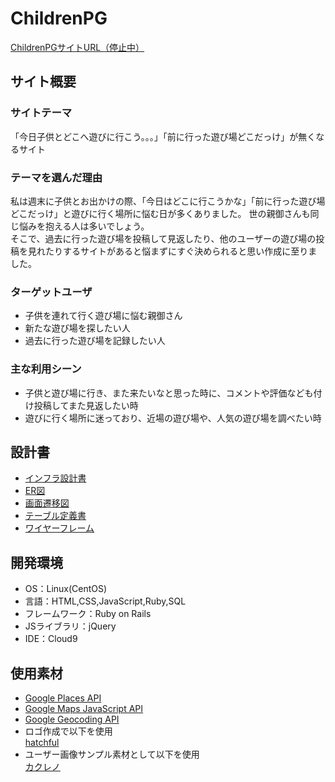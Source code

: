 # ChildrenPG
  [ChildrenPGサイトURL（停止中）](https://children-pg.com/)
  
## サイト概要
### サイトテーマ
  「今日子供とどこへ遊びに行こう。。。」「前に行った遊び場どこだっけ」が無くなるサイト
​
### テーマを選んだ理由
  私は週末に子供とお出かけの際、「今日はどこに行こうかな」「前に行った遊び場どこだっけ」と遊びに行く場所に悩む日が多くありました。
  世の親御さんも同じ悩みを抱える人は多いでしょう。<br>
  そこで、過去に行った遊び場を投稿して見返したり、他のユーザーの遊び場の投稿を見れたりするサイトがあると悩まずにすぐ決められると思い作成に至りました。
​
### ターゲットユーザ
- 子供を連れて行く遊び場に悩む親御さん
- 新たな遊び場を探したい人
- 過去に行った遊び場を記録したい人
​
### 主な利用シーン
- 子供と遊び場に行き、また来たいなと思った時に、コメントや評価なども付け投稿してまた見返したい時
- 遊びに行く場所に迷っており、近場の遊び場や、人気の遊び場を調べたい時
​
## 設計書
- [インフラ設計書](https://viewer.diagrams.net/?tags=%7B%7D&highlight=0000ff&edit=_blank&layers=1&nav=1&title=ChildrenPG.AWS%E6%A7%8B%E6%88%90%E5%9B%B3.drawio#R7Vxbc9o4FP41zOw%2BhEGWbzxyS5uZdicTdre7fWGErYBbYzO2CGF%2F%2FUq2ZGxJCbjBQAhtZ2ody7LRd86nc5HdgoPF86cELedfYx%2BHLaPjP7fgsGXQPzag%2FzHJJpc4lpsLZkng5yKwFYyD%2FzAXdrh0Ffg4rXQkcRySYFkVenEUYY9UZChJ4nW122McVu%2B6RDOsCMYeClXpt8An81zqGs5W%2FhkHs7m4M7C7%2BZkFEp35L0nnyI%2FXJREcteAgiWOSHy2eBzhkkyfmJb%2Fu9oWzxYMlOCL7XPAVjr9v7Lto9ofrdH9Mx96Pvz7f8FGeULjiP5g%2FLNmIGUjiVeRjNkinBfvreUDweIk8dnZNMaeyOVmEtAXo4WMQhoM4jBPajuKIduqrzyluihOCn0si%2FtyfcLzAJNnQLvzsDXD5JK63GIBCOC8B4EAuRBz4WTHadm7oAZ%2BeGlNlKFPV%2BzamgkEYr3xl1pZxEJHsEaw%2B%2FUcfatBpWfTMgLXahiUJ5LZTFQC1xcaoCuS2UxUAeXgg3R%2FID1gSKK3K8B3p%2Fp3SA9J%2FsB%2BvSBhEeFBYKdOlWYL8gGqFpDAlddJp22McEc4TwBBtPvFsVMoEBNF7JXyMDAmcjJ5wDkjeJwzRMg2mxVUJ9lZJGjzhB5zmgzMptdklO148zxi9tdE6NdszahHL7PHv6L20Zyf0cOIxxZigkLCBSBL%2FxOKHtgxI%2F94y5dNZDDOMgFJQLwxmbHwSs9sh3grxYzYinZUgmn3JWkPY4TOhu4WP0nlhwAcxR9vKr9kIstaZp6UxT9toyjyhYoLYp0zOm3FC5vEsjlA42kr7VWrb9vkSsxnPtOcHJmTD1Q2tSFzVT3UyX6OONF4lHn6ln5n3Yw%2F%2BKg4JDhGhulpd7TQzyi%2B9Zyawxc9yzCp8MigEJTNM%2BFUSLsVj%2FDpU5u5FJ%2F2JiTcXwOjI4yVlf4FUymZGu5tDw%2Bn1FMPknSsGI6zxC5ri8D5OAxJkVj%2BNCYkXO83Vw4x9pFVyB4WhdJn%2F0MfgmT2HwmHgJW7KukWYTGaI4DXa1NbR%2FVnAghIJ2AoHOK5mgXYbIgBL0ao7PhlU%2BolPh6xn9Leq9My1QEFQQ9UlUGU1WAS%2Bn7GMbhGrMk9ZH%2BwGISvYl0NmamgbGipmjflUtoLZ3%2FeDqy919aXKvtTT0tN6UKbrArNRD6rX6zt9d7cHdRjrLLwoQahAY56djsarMp2mDNRRg54nFIRoGoQBYc%2F%2BnU24bLAaRBT4gOmM%2Br3y3OpINAdOVksJpmKoHcHpnsDZdYEzd%2BNm2RrYYGPOsNsYbLe3LlPBS4DNkVbDwg0u4VZgW8ENNIVbV8HtfjUNA4%2FhtJpmrsx1bbyujdu1MWXDUZOebDuPM5MVA%2B%2B1alL5qEvDJ%2FuAyQdxn19ZOmubsitZsiZdqLVkozFLFgOXTHk0UOPcdx1%2FdOvCZNttOWbUuTjOESMQoGbA75PgiYaLV869cu5hOLdwdGTOtW%2BNW%2FdwnKu61E1yrimHK7oajc7tbZB01RqNYrxNZxaNkeH0hpeXWUz8dBJEKUGRp6%2FqvU6v%2B6sVqGiVZoE4alYRQEWlBnfDh5ZhowUDI5qmy2w6qm3gGG1gt0GbPv6tYb6Ddd9sElRhmBxUTaB15FVfLUFcV%2F3rqn9d9XcnTZzzW%2FXVyk8NijYuk6LNusCCKq6np2i1NvQwHFMQs%2F0U04QezdjRb2PqkvjTze%2FvAMAasXV9AA0luLZOjqGjgHI%2BmzK4fuV7HV7px7McTW%2FKMK0qema3OkK%2BeaSxPRlALRk80CWe%2BUN%2FIraoKoYnMtOXZHW1l0MLwgpq0Dy1yXUvwOREgNG0zcn7IQzXOqrRFVuD3zVYR9q1Znfd04KlZop3MaQIKT80RdodS3JMIDy1YyLygr8WMnTykEE13vMDtkbIUBvYc4sYjDel6joXGQfWBrUrg3pyVNVUnT4OpGy7QMmlxYH1yzJKHHgGdKtmaBSUrnWZY9Zl6u%2BwANW6jG7v8FELM4Z9%2Fr7zzhc%2BxGuEu51s49BO9tsmX90X%2BrpBa4sn2gKKroiiLaSoxZRKt6y8obmDLNTJHFUI1G6iIqIKdTJd%2BUe%2BGmiuBtLVLxdf9uVHtovTcUcds3RuGCR0oJzmImYXKoEOO9YAOAqB0jOP2Z9zZFE9Y%2BLcLvNaT582dVUf7BlN%2Bs72udGpmv9Dy5tMFTBKyQ14D5m%2BJh1jzea1ff2qxrZ5G%2Bp%2B4Spo6IOD5rgKaLp3no4KmtCa6%2BuPDTjDLCGXNBldSVUazaseR6VtuMcHHK7KdKbKpJQfzBO%2FQive%2Fby69adx66%2FTeV5REjRN16gXJfUHAFr2h4mSsm%2BcrBFlhEmNcMmoy5RS8glqdrYclygv4Wsjgu13Jp9EtudMkk9QrQhk32D6xtTwHQQ8TX7h4QZK8Y4pAvuTJf%2FFZ0JObStgX7PYd%2BPDwfc9vG2a1f2SyrxrF8SmlyPN6gKL79Ro0ozGEA7hy8HHi8DWSOVIlWtdENcVdlRZTwrp4eE7yVZJOofJ5h9%2Bfdb4lzXapiPaw%2Bfy2eGm3LrHSUB%2FfbYvX7%2FnfG%2Bbc%2Fe0OaHl52J0atb06OF31v0CC5teGGR69CaLr5mmsZvSEzVRu%2F041Tt1WOrTrtuVnBPNliEdLI25Jqaaih3kWvdhQHHcXYjYxkEQoc3tt27zPZnbLwbD0f8%3D)
- [ER図](https://viewer.diagrams.net/?tags=%7B%7D&highlight=0000ff&edit=_blank&layers=1&nav=1&title=ChildrenPG.ER%E5%9B%B3.drawio#R7Z1dc6M4FoZ%2FDZee4vvjEpx4Z2q7t6a6u2pnLpmYJFQRkyVkksyvXwkQNiAZ2QaLzjlTXTU2JhijIx509J5XmrV%2Bev9XET8%2Ffs23SaaZ%2BvZds240k%2FznGuR%2FdMtHvcUITK%2Fe8lCk22bbfsP39J%2Bk2ag3W1%2FTbfLS2bHM86xMn7sb7%2FLdLrkrO9viosjfurvd51n3W5%2Fjh2Sw4ftdnA23%2Fjfdlo%2F1Vp%2F9Crr91yR9eGTfbLhB%2FclTzHZufsnLY7zN3w42WbeatS7yvKxfPb2vk4xePXZd6r%2FbCD5tT6xIdqXMH9w%2FF%2BlNtkl%2F%2FPaft%2Bzb6lX%2F33qzsvXmOH%2FH2Wvzk7VbW4vWWhBqt44WWFrY7PJSfrCrQn7LM31Zxn%2FRTdFLGRdl03iWTjaQ5ijjdJcUZINRvc%2By%2BPklrXavtzym2fZL%2FJG%2FluxA7F10n74n229129F9STN%2BIQejb%2BnB78nBvzcnQz%2BOs%2FRhR17fkStBvzEqkhdyLl%2Fil7LZ47F8ypqXL2%2FpUxbvkk2aZes8y%2BkZbpP7%2BDWj39xcjKQok3fhdTba1iNxn%2BRPSVl8kF2aP1jZbtPiTcybevP%2BbR9Aht9sezwIHovtGDdB%2B9AefN%2Bu5EXTtCc1szls5qON%2Bo2GavSYF%2Bk%2FtCmz5tIfNrR%2BcDV%2FTeJtb1OUV52%2BarCDa73Ld8kgIOhO2yJ%2F%2FhEXD0nZbHjO011ZXQknIv%2FItVnrvziaQ851Td4b%2B%2FfkH929KNf57qUsSODRYySk%2Fd8SGgNRmT83B82Se3b8orny9PVfeVnmT02ISAXBse40jI0P1sKykTBbIFiDQPj938JQID%2B4TOPsG7mzxruHrG646kYb7xuO07rc691e4%2F7F7%2FfnnFz6%2B6y6Vz6m221C%2Bnb09piWyffn%2BI7u9EZg0%2B3VlzSZyW%2BygzayTmyi5mD7y3by0eKM3Ml2cUl60etu%2BzJo9%2FY8LwkFW%2BLW%2F9uN4uBgN%2Fd63%2BiFhEC6e%2FhS%2F6Xbix5nMdHzLu7wzqTRJHW4q4STg4iRQow%2BK2Jc9Yhx5QPhOveQZJuy4yngiwOVLx6HLwQruubf0Bd%2BQF8snC7LiBWANPGRJgugSaCeJgHSZNAvANKEJQQ7NLE0n%2FyL2AuremFq4YZtuWlekEFN%2FSLUFUfP0ogjiCd4xDE4mVAkztWJY5jKkWOckCwFgBxD0GCfHznDXCmjiDHgSsTY02IpYB%2Btm4%2BiANkjE1gA2WMjahSgxlGPGgc0WWyoZOGkSGtYBMYeFg0%2BNn3W%2BMgRqTACyBEPOaKAI756jvigOeJB5QgnOTpUb%2FWA4rtdoJCPNjhCOSmw4JGlVTEiWa5IllYGq44s7LfAJMuBUhcWWVjKs0OWQAtutOC2mrx3qrwW2eKyCRhEzJQRBhAxFiJGAWJs9YgRZz8hIMaCihiOYPTW04JAiyJKFn%2BtRWSLqwWeFqrOky6NGoKgAUgNF6mhgBqeemqIc50QqOFCpQZHGEoZEWmRXb1wNdLDkBqnBA1AavASp%2BSRw9D8sBqoGlpk0XFuqNO4OkqYHk2g1786rI0ZKqRn2d3ZWMFCDLV985a%2F1t1K%2BNSgvvzVGoo8gZe%2FWlAznBY%2FwylAANbBnhdG8B4tLI5qFFkz%2FQh1hDXq62AtTn094BGrBTXPafHynG0dLBmlenTEunC6LCNWANLkhGJ6pMlsNFFfB2txqukh0wRq%2FtPi5T9tLbrR%2FA1Ne1JXBaSJVKwApMkJxfRIk9losoAaV6b6QJwcdAyAOLF5%2Fp9kQOJVdUeOFoVaKJ5hh4kTQazAw4mN9FBBD%2FVlq7ZYqgkAFnXYQ4QFzzGUwMKhWj2ExSmxAhAWYjEOwmI%2BWKivTbVV3xLUwgKq%2FafNs%2F8MKqFepN36WhhopEdRwbejhVW1qr%2Bh4w7Eh0T0AMSHuMId8TEbPhZQgGqrLhhUiw%2Bofp%2FsvtOfNXe1yKXzHCGhxk2l8w5oWWldiRqoHpcuDR%2Fo7snCaWQRI8THLPhQX1zqgJ7XcKB6dzoC706TOXW2JgVmVThUW62FfbeCkH0U4MBEKrAAkgW9O1WQRX0BqqO6ulAtWaB6dzo8706H0oSMRGg6a60FG4SFTKwAhAUadCqAhSW%2FAutssABt0OlANeh0eHXm6HFzUdDAowarZUNqXJUa6svVXdDmm3XYA6SGa3KogR43FwUNQGrwUqAudTcInKru1Kd5zqNg6UEEurWNxWbDmbhKmhDzWdu4J1SZg35YuPS%2BIihJXoy1jTssMwdubeNCTVG6vBRl%2F86PjjbnRQ%2FABwlMWioginoDG3dYar7RbjfU1D%2BMYJMFaj7TlVlwCMlyXvTAIwubxEeyXJMs6s1svGHV%2BQb2WMWDmuv0eLlOtOGcOIwAogVtOK8yiTbCmgVY3XjowznsGBBJw%2FPhFMi9fZ9JwlUPdBc2vSaKHoCAQWfORQBGvRuOh9acw44BETCCpYnW1VKplWzDxzIiqVgBiBO05lwETtT75bBvQ5wcdAyAOPF51pwO9eWMbqmBDulfoVHZrgWVLjCgJtCh6lhZGmDQrJOFE%2FJEAU8WYKDjqzZFUYqPOuwh4oNn1tmbWAmavJcfoZPOeWEEkCPo46mCI%2BqddHzQPp4%2BVB9Pn%2BfjWdl3UjGxTQcjoeoytaXBAl072ZVA104VsFBvjuODdu30obp2MmkhmuNcHCvwYBGgR6cCWCzAHCdQnbRWCosAqkdnwJFoojnOZUEDkBrov6mCGuoL3gPVtwS11IBa3B7wi9vRHOeCoAFIDV5WsysGj0aKE3sQgW6O47Gx%2F4mOKG1IzEAIjiATnxWmrzcNBAXNi%2FHGCYbiSuDeOAHQDKXDsh1Hb%2FxYZnpe9IB7jnB0jkgTETP9cHQEMcrNchzdlA%2BEzz88bfoFRL4IFx46HFhQqxxd8xePmWUEDUCsYFJTAUWUG%2BM4uuqElVpoAM1pOjovp4kzYRcFDUBooE%2BnAmiod7hxdMiLCzVhD5EaPDNOnAm7KGjgUYMVKPaePcJK1k8fQvRqpVxfI%2Fe0sdof7aeaEivoRU36jJttgmy%2FjlNDjpWs10C7cXp0GJi%2FlJ8i6wbMBXefus8td8LMMYbZzM8wYTZdA0JNbxp8zaaAFiDm0WYPKoDPJLiokfzQ9lpUUj%2FHZnAcPH%2F2ge90rQc1eWrwkqe1eavRvIjWezvXxumV7eMH7KM1m55TXbo4x1B59jADCKkTbD8RUleClPopPOME0Sk8SEHN1Rq8XG3FncDYc6ch0aaPLeXV9MtGEuZymyvBpqIQSQtC0gImCM0TsrzgmGQKmu%2FTM4kFAVjVyewhBJBAYt9IBM61gKN8SQzHFOtX4fEF6IJLjslbcAmSPmX2EALIF4lVl5LtQ8Lm9MiFTcuPb0kWl2m%2Bu91%2FUs%2F81cQxzG67JbttWBRVU99%2BI8H0I%2F8a7z4GDVpBq7Mj20g1JOxGtCO%2F%2BI%2FDN3%2FSN7847O3N%2B%2BGHN4xtyXta%2FsHOh7w%2B%2BCvybv9H9M1HJ8LozxfGF7PYyl%2BLu%2BTIhbZZPVPJ0CncU2IxbEPnhE%2B7saha5%2B%2FuSR%2BJ0d8pwPfRv2o91pn9Yb%2BivP61zZ%2Ftg3JwJK97nNYZix2nvhaD45AQiD8OdmseMIYnzPjcePmKTmNldc%2FDcDv7kxf1N07csyTS2cvqWU0P0U%2FoIW1vNE7rjVP2LNa64z1LYlHgWXuW2esPwZn9qj0fdiBz4o7Fvqd3wmw2QHRefccK4yr9jL9KmB9WfsrkScg%2FqBREL5JjvU34QOQ43ZaVNU%2BfUWhp4vpeciPlC4XdpsCaYDHSSnbkTyatvKTJgK7w5Vi8Fb7GUQBCVTlDPMEbLVvIGAWMUS%2BUtIYq7Q1sxtQ9ASJjeMuA9RmDRDkvegASBVf%2FUkAU9apGa5h3h04UoAuCOZaMdS4S5bzoAUgUXCJsBteSMaIsQJRoqRY1K3UtsaAa8LJcPFjV4QxBA48aNq4VpoIa6pWFtjilCYAaNlTfCZvnOwFJSzhD0ACkhoSvxCI1TqeoAM9VHNZXYhqNk9tc6FGNk0xiflaNk8XwxRB3rsjJ7h2of5yJNE6CrxGeVU8JY1xF42RLGHVM3s8keljbFYcq3e3Pr9ltk%2FPjykKJ5V9m7XVuT%2BI6UATK9jp3rPtO1O1E3yM8r16%2FM6%2FT7wRWKKYWWQNPFLbFH0nAaagt7GgLuw27kh0StSLEGcZE6ERylVm6unstWFtoD7XFwLWFNlTDEVtgODKCApy3Oy%2Be4I2l2XkgY67JGPXaQmcoWgauBHHGy7Q%2BJ2Mck8MY1BZOEz0AiYLeIQqIol5b6Ayz8tCJAtUyxOFZhtjUCDEIq0Uz6agFiXJe9AAkiotEmUElMkKUBWgLHfFSeABUIo6gfT4%2FPnjeCl1pemjvpz1aT%2FiF42QZ0QMQH2KFMuJjPnyoFxmyLBtQfED1Y3D5fgzBulocpBIZ%2BqofLJYGC%2FRaYMFjIiwUwEJ2Dc0ZYSFOWwKARR32EGHBM1bAOqaLggYgNdBPQQE1WsdYhdQQpyYhUAOqeYLLM0%2FAOqaLggYgNSTWmFtyfcXPWdXUSt4kPNHHF2Odtb7C6Fuin1le0bdW93rHmai6wuxVV6y61RLD%2FftVTdcornAlHHyXVTz4c5YxyS89IKOTmHfpAavnOG6c29FWfbP1mSzSRd8jPi%2B%2Blfa8XY3dZsaNcQ3Nt%2FsvwhvhcxMWNA2fm3q3eEu2jGVGs3TvhPUKQQ%2BTL3yiFi0wsZiCJs8cBALwgiYPqgOIx3cAkWYCqgbPCyx4o2tPvHghwmY22KivbPKG4mPgOnRvPI3xSWHDM1LAyqZpogcgUcSqISTKbERRX9nkDfP00IkC1Y%2FB4%2FkxYGXTNNEDjyjsPoZEmVQ3MkKUBVQ2%2BWLjYwC6EV%2FQPp8eH%2F4wEYpqwwuDBiA10GFBBTXUFzT54pQmBGpAtVPweXYKqDa8KGgAUoOTDO2HCgqfEmF8zSB8kkijzCt8agORSQX6YhBp4ZPRl1DN5OC8ag%2FcYtk5fmZ9qZThdf5gJu2TL2Hmi9reybW9bNJ3%2Bdpeu9fznPM6ntET9pl270BTaXtHnNLbiV%2BuIHGuTiY2CjlqlI6Sw0kkh6u%2B6HDVdg6FqkNfQuCNw%2BUJnqyPLzKmXnXIHhRQddjtGgBH0AHPEuQiUOAc33mhBm%2FcHSB%2BFOBHvQ4xGCqdgatG6p4AET88kxFcxWOueALIGPQfUcAY9crEYJjTh84YqJYkAc%2BSBJWJ00QPQKKMLCcJlSgXakxGiLIAZWIgdksGoDGRWFH3U%2BLDZYl7VCZOFzTgqOHqYlkzUmM%2BaihXJrpM8wKSGk3YQ6QG380BlYkXBA1AanDSo%2F1QQa3U5FopNjE1rlOUWH57Xp2iMXQWPFeo2D%2BS2T%2FSVEJF0ReJJZQDNY1%2FBRGVq3PU5bP3PtQFH%2B2Z40nMmQ0RmU3TR%2B%2FApxsisiNN7oDYHFj4zZbe%2FQ2XKRLJ2yLPy8PdycPA49d8m9A9%2Fg8%3D)
- [画面遷移図](https://viewer.diagrams.net/?tags=%7B%7D&highlight=0000ff&edit=_blank&layers=1&nav=1&title=ChildrenPG.%E7%94%BB%E9%9D%A2%E9%81%B7%E7%A7%BB%E5%9B%B3.drawio#R7V1bc6M4Fv41VO1LuhBX8WhsZ7e2urempqt2Zx7pmDjMEJMiZJLMr19JSNgIiUtskJzWTKoahAQYPo7O%2Bc5Flrt%2BfPtnmTw9fCt2aW459u7NcjeW47g2hOgf3PJet4DICeuWfZntaNux4Xv2d0obbdr6ku3S51bHqijyKntqN94Vh0N6V7XakrIsXtvd7ou8fdWnZJ92Gr7fJXm39X%2FZrnqoWyH7Fbj9X2m2f2BXBkFUH3lMWGf6S54fkl3xetLkbi13XRZFVW89vq3THD899lzqcbeSo82NlemhGjNgu%2F32n%2Fzp7r%2Fg9Y9gG6b%2F%2FgGDxxt6lr%2BS%2FIX%2BYGvrWtC1Ikg30B%2FdsOlGvKY%2FqHpnT%2Bn5NXvMkwPai%2B%2BLQ%2FWdHrHR%2Ft1Dlu%2B%2BJu%2FFC77L5yq5%2B5PtxQ9Fmf2N%2Bic5OgRQAzpcVhQErt3q8R2PpOcs02fU5xf20wHX9C15a3X8mjxX7G6KPE%2BenrMf5P7wwMek3GeHuKiq4pF2en3IqvT7U3KH%2B7wiYOMbqR7ZTd5neb4u8qIkv92FNv4fte%2FLZJehy7Njh4I8EPZsbk%2BG7dL75CXHj4A%2B%2F7Ss0jfpiwUNXNCHlhaPaVW%2Boy50wA0A7GthX1lA91%2BPkG2%2BqIcTuDaNCf1M9s3Zmwv%2Bij6r5LBHD%2Bz0ik77iq7XvWIkuKDLXS%2FJq7Q8JFUaFy%2BH3fMpgNHGya89NhFYT4C4I4P4akM2HCv26Ebk0I3VLeuzan8G5BCPfvTqKgLesvgz5d7%2BKVhoU5Jn%2BwPazdN7PAy%2F%2BwwJnBVtfsx2u5wAByEwO%2By%2Fkm4b79jyK32euKlAw%2B9zIlce0MAUnSF%2BKrJDRR6wH6M%2F9MjX9hff8tG9rtE%2BOO6jP9y9RJg9oNtPMoK4FH0vryn%2BZuKyqJIq%2BdF8zQOfxig0ywVRF%2BLvbdgM4ZmH1ymcW7iaCiJXACLPimMLIoAEVhRaK9%2Fa%2BhhTCPb40NaKYgIZYK0g24joRuSyFtQHWitgwTV%2FCAYTURkQgfKjRFv7o2gxOF0Qp2Pl7mw49QQ4DTBIIwTPECMxvmVAiyh2YMzDKnbbiDOSUVvERaoR50s1yC3DhcdaGnyt2cwLDfSuFnqNDqgMe4F4Vl4TpPl4KkUzKxJ7SNShqXob4Vk2dgyuNMeVrxpX4bDJYPPCrRFcBle64gqqxhUU4wrhoZk0G1wFDDOwb%2FY0RMyRiInIfyqJmIYWpIi7EdgDwBMgLpgLcZEMcbHPCzDYWKlbbDMgAKKj2DgNcKMRV5cXV3Aq5yHEzmzSionGk7ee7vYpkynoCT4U%2B%2BKQ5NtjK3p4L4dduqOP7tjna1E80Qf2R1pV71S2JC9V0X6c6JGV77%2FR8WTnd7yD3h3d3bydHty80736XvEN9n%2B96PcUL%2BVd2vPDKdmDROA%2B7Xt%2Fkfj9lWmeVNlf7fu4%2FNuRUvewQ91HoZlDroXMD9hcQMXAaAu%2FUW8%2BMZcPRGR%2BRNjSFZ29sB7uWyu7zeqjOWzLtKya%2BgrxFNhwFHg4xKRtzHhYzJMFmLGNbvEh%2FM1szCw4h9KuOfUPRNw%2FwkpoRRsMvig%2Bqu%2BUZTiF4ynLGmDkQQLZKCBMf0iGbwlktxaMTs5Ti2fGgsX2ySEfG5AIrPg2AOE4fHwhjPgIw7R1P5CA2KdOiZVR5RSAWLlfAIgdA0j5j9ZEFnoMNIbA0BdGysl%2BIGL7kVxZ4T%2BEJ%2FSUqa5Zm5E9U7OHVU8cU0IszBUadYsnX4i1V%2BJZjQPWFBmsLY819ew%2BENH7Y5Q9I7y0BJRyWh%2BEnfe%2BJKFxY3%2Bx7YbGqFkN2%2FMGeA2y90taZugZpKV1cbKDWlSDZIfs7Y5mO%2BjQXzCyT%2B3diLM%2B7aB9jvrO6LAjAlZlmbyfdKNfjPxCIRck59j%2B6flGDIggB8H6Hi5r4Yp8BAE2F2I2V8JbgU%2FTkDg6kTjA9trYCWyB8HNELI7zE7A4Iq9E128fkEnbZzM8sXLRbh1oh0OaiEW9QgqiZ%2BbzOebzyf4JIaJnm87ZxaaKSkqFr9sUi%2FHgXwHmRDzKspiTel2GQ0N6AuDAcWO1NSFx1wtQEUOzLEC7quCiTtsvbQNnyLh5y6rf2DnQ9omrF%2B0dB%2BGdGRy9wVjbR%2FLSz7V9IG%2F7OH77HPUv6Ng%2BgjNBTt%2Fk1chLWVEwFN%2By%2FM64Ab4X9A%2BI3N4B85hdjsjJM0KuG7NLa7MrDI3ZdcS4yAc0RncxhphanaMWThobYtIckFFKsTHErg9z6g0xkXNotPFvbKsrxJx620qt%2F0jgPmqOq3IeqbaggM0bPnxFg0sZPsAOo9aVYDhg%2BXRGBDR8cV5LphvQuyRIAQdQZyhuWwhRxbxAU2lmCNYyiXUurEMO1WE0lzlvcxcacop2BkB%2FAUx3I4AWJrUc7xTX4IvtuqpFrz9W9AYzYZS3fOeinPiPAXpDjntugE8jT6QDWAfJgHlAzdSUD2fOG%2B5JJ%2B7J57jcm7GB647Xo69%2BEurJFbnNhLYZIKHqdcQ8S8WgubAA80vHYPoxAQOktA4uvxPibyledb4ZY7adb7bVeNI3gcN1hOCLSTmcOoEDsmxrQ0ZdIcKUZ1e4U7xHDYy6Gf4GfNcHPuU5Ga7IrQMtGBKI%2BBhekE2gdWo%2FXw6sk4phYLQ4jNSnW7gSL06jdp1sULEGjtk%2B0a1BlqbIUp534Yp8NfVEx5yAWH1vuwWbciQGYvpDTHllJVdUsktY%2BNLoUvriqMGMOhyp9Z7gFDEQWe0UsQ95UKzLMc1jiWbZyz2XaPb56uY%2B9%2FbnIpqdaCLRzOSgdEDgnzmA5YfNy0yrdbeQj8BrfwQAhIq%2FgnDkVzCXSxAAzvMGAXeSi3m6AReB6%2FpDnm5%2BREgjAWeFKaO7J5d%2FDTEJE5OKP2jmh5sO2o0nRaUnJTS5kz2gF3lSuuG4Ek8KNaGMl2R51deb7iVZNLjNE3tJxC66ztIBPdS1sbI0g5ry2F1P5C4ROuQM1K4baspDdr1uRsqi0ZCCkF0bKrZkvLH1becK2g0jiYJ3cYOeyz0cjG7kBwS0%2BOO8doyvFKNIpoSBpVl0I9NG5o9uPE%2B8jFuBpKtyd2Y7Y4LqZII6Hk%2B7jXXP%2FhQ2qMjZclb9nn%2BITA0ffxd0%2FJYU0u0YqqZA5Jy6nUS06hLX54lKpfkYGbiOcoDxRQuN3pJSzfXqjL3BVgZGi8NIefCeJ6pGFuGQAmifiLXp1qjxM%2BuKOeUxe8yrp8fSKjZUre6zEO1BdV%2F2YpdR9%2F1u8fxlLTWnnYc2WF5p7tc2mkk4t3jsea%2FNUfzaJtXEuuD7YRrSQqEbk%2FkZl1vr5mYos68zIByIn%2FBoeqpkwDyEji%2Fit7sahXFD68wBuIYB6EG4KOdAqDPXanAH6gJ1mhRvgSHpHGPGwCjGl1eM%2FemlpJZVjEVJCDJjrFlphLVAz1hl1ws%2B5UyAL1lwxDABnxZz6pkA1TWlglbFHrJGiWoHta864pwLOL9xLl3aZMjeaZTOQfsmcDg1dREDR22WBAItbHmsMWgD1aAdXQrtIgvpTLW1eUiDfkubX%2FpmsIIOW6xLPGAmGJo8Bbk7YxCHsplxZs5nIhC7%2Fe0FyoEzVbQ%2FndDwNRrxNXxm1Wi6hs8m%2B4R0TSBKGuhZSdGkCCixVYLpKQKL2ipM1%2Fw4jIwRrCOwlBMvgchh0s3eN%2BsQaA0j5VxKIF7kXFAEwuSVXDfU1FdLCiSOitHLnRvjQSPj4cblzEx3tPkAfwLzQV6%2FacNE5ZoJRmiMhWUkpK%2B5sSBKEugBjXCibcplmnhtXYCl3lhQ7nzgKjR9hPCdaYGLXlVleDnMsdSxDCJn%2Bt06WVd8ZXSJ201wItA6Eb96hmRZzalcNn8ZMJBeyvdnJeKlThg%2BBq3dfybqW5QOEeCJHEvgECuz%2FTLZmExaym3l1jlLrf6wxYRTBD2aIhhtCArr9D%2Fo1OE5sRUHJiVQIcbUm%2BXhRE%2BHCc%2FSG1DKaxeHjmJtU1XuCPCWUgbPez%2BSXAvZB48mk4i0EE0m7kaZGx5OJx7OF5mbrkAANFLhE%2FNwoSTrwrjxtZrTwuk5FiJEzzeliVwXXW3bBLVfK8LGysz5ECZxGABcGua4Es0YvfwS7luDVF2RKiIllkWqyEvRj0uzipK%2BeBISEMsCSlSUyCxEcm04EvEOy%2BJIRMPXGGHrBh7XAu60GGRpiyzRUkmLIovdgCa1hyLVy9uAsYlbsje7DNEFVdceUkVEMkpf9%2FejligGun1WLFlg%2Ftf2wTy0dmEgMLTWE9ffb6%2FcNI8vHnYjnJZOcOTLl9vHfHFVCzGNzQ5X65gQ5CConGYD1Xmp4dhpVhb6Pa884EJtgqBfHHDdwRKROVBtnXhhurP6QvFao%2BpYOYLlxQ%2FgqjMAeEsgq1t%2FfnFkhZzAUl2EJBxbOzHyVCCLS3cOnX5ccd19b4H1%2BaCkTHyMC72NqRfPY9K45i2Frnl%2BGVYoWpbvZ02RgSLaV7Z6WmdZvhVb7Qoy1xd2a41ZUcE49Beg9GpBNsmhv2iMGhRxxcZBpSNWlGfPMHnZdc1Dj99YNXVaWaVNun6oAZZ2wFIe3h%2BJIq9r95TLfFCgHZnRJP4ZhF0BwtQH90fOqHnOeED1xpHymP5ILa2u0JU2NsFT9gqXoc6jcXVcOqH83QQxwyBoxCDw1KYvmlA8oSD4%2FARCNLGejKEClMxtMrK3hwoQI3ou0SkpYT86HUqQZNvoU0T5pgHXznHDqFq6wlHENiwLR0kRGJMIYJA6SF8si1QRgd%2FPi5maRLqgR0hNLAsfE679OZElIisWRRZgxs9kYrWb0ilbP73pvCIbm%2BMKbXh2Hr6WZ8qvaAFWUW7BwmD9qBfAVHLWCEgNHasQSCKuf7w7aZxVYKC1PLQEFNzS0BKVjBkNLWMO6I%2BxUD3G1Eb%2F89lAyqP%2FGRG0UJx2N17fb69PBkaWFr0Uvc9Kg%2BqSDuKpDq9mvnxNw6uZJs3oqYGwfa677y4QXs0WQlMmYwRB%2B75yOXMdybzAVrvsKzc%2FAKA6qS%2B6jsgEYKsuPq4qdCQYm2h1tryWvCC0WxZFdSpDkUb58K3YpbjH%2FwE%3D)
- [テーブル定義書](https://docs.google.com/spreadsheets/d/1jOBM3sZy6LnKiMm5Rac6xjVV12IoFLuvzI-UMytZUr4/edit?usp=sharing)
- [ワイヤーフレーム](https://www.figma.com/file/1uxKyXsYas5tdrC9IQnbdP/ChildrenPG%E3%83%AF%E3%82%A4%E3%83%A4%E3%83%BC%E3%83%95%E3%83%AC%E3%83%BC%E3%83%A0?type=design&node-id=1%3A42&mode=design&t=8NDHOBEZh2vClhPs-1)
​
## 開発環境
- OS：Linux(CentOS)
- 言語：HTML,CSS,JavaScript,Ruby,SQL
- フレームワーク：Ruby on Rails
- JSライブラリ：jQuery
- IDE：Cloud9
​
## 使用素材
- [Google Places API](https://developers.google.com/maps/documentation/places/web-service?hl=ja)
- [Google Maps JavaScript API](https://developers.google.com/maps/documentation/javascript?hl=ja)
- [Google Geocoding API](https://developers.google.com/maps/documentation/geocoding?hl=ja)
- ロゴ作成で以下を使用<br>
  [hatchful](https://www.shopify.com/jp/tools/logo-maker/my-logos)
- ユーザー画像サンプル素材として以下を使用<br>
  [カクレノ](https://kotonohaworks.com/free-icons/user/)
